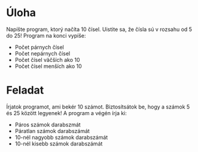 # Úloha
Napíšte program, ktorý načíta 10 čísel. Uistite sa, že čísla sú v rozsahu od 5 do 25!
Program na konci vypíše:
- Počet párnych čísel
- Počet nepárnych čísel
- Počet čísel väčších ako 10
- Počet čísel menších ako 10

# Feladat
Írjatok programot, ami bekér 10 számot. Biztosítsátok be, hogy a számok 5 és 25 között legyenek!
A program a végén írja ki:
- Páros számok darabszmát
- Páratlan számok darabszámát
- 10-nél nagyobb számok darabszámát
- 10-nél kisebb számok darabszámát


